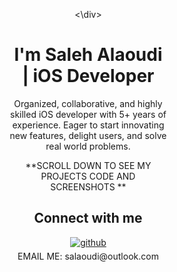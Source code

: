 


  



  
  <div align="center" 
    <img src="https://rishavanand.github.io/static/images/greetings.gif" align="center" style="width: 50%" /> 
       
       
  <\div>
 
     
    
     
  <h1>I'm Saleh Alaoudi | iOS Developer</h1>  
       
   
Organized, collaborative, and highly skilled iOS developer with 5+ years of  
experience. Eager to start innovating new features, delight users,
and solve real world problems.
         

  

**SCROLL DOWN TO SEE MY PROJECTS CODE AND SCREENSHOTS ** 



## Connect with me  
<div align="center">
<a href="https://github.com/salaoudi" target="_blank">
<img src=https://img.shields.io/badge/github-%2324292e.svg?&style=for-the-badge&logo=github&logoColor=white alt=github style="margin-bottom: 5px;" />
</a>  
</div>  
 <div align="center">
  EMAIL ME: salaoudi@outlook.com
</div>


